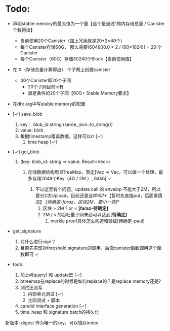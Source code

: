 # Todo:

- 声明stable memory的最大值为一个量【这个量通过1周内存储总量 / Canister 个数得出】
    - 当前使用20个Canister（加上冗余就是20*2=40个）
    - 每个Canister存储60G， 那么需要(604800.0 * 2 / (60*1024)) = 20 个Canister
    - 每个Canister（60G）存储30240个Block【当前使用值】
- 在 X（存储总量计算得出） 个子网上创建canister
    - 40个Canister即20个子网
        - 20个子网目前ic有
        - 满足条件的20个子网【60G+ Stable Memory要求】
- 在dfx arg中写stable memory的配置

- [✓] save_blob
    1. key： blob_id string (serde_json::to_string())
    2. value: blob
    3. 根据timestamp覆盖数据，这样可以rr [✓]
        1. time heap [✓]
- [✓] get_blob
    1. (key: blob_id: string => value: Result<Vec<u8>>)
        1. 存储数据结构用 BTreeMap，暂定[Vec<u8> => Vec<u8>，可以做一个处理，最多存储2048个Key（4G / 2M ）, 64kb] ✓
            1. 不过这里有个问题，update call 的 envelop 不能大于2M，所以要分2次Upload，目前还是这样吗?*【暂时先直接put，后面看情况】
               *[待确定-faraz，区块2M，要小一些]**
                1. 区块 > 2M ? or < **[faraz-待确定]**
                2. 2M / s 的吞吐量子网未必可以达到[**待确定]**
                    1. merkle proof具体怎么构造和验证[待确定-paul]
- get_signature
    1. 对什么进行sign？
    2. 目前先实现对threshold signature的调用，后面canister函数调用这个函数即可 ✓
- todo:
    1. 加上#[query] 和 update宏 [✓]
    2. btreemap在replace的时候是如何replace的？是replace memory还是?
    3. 测试还没写
        1. 内部单元测试 [✓]
        2. 主网测试 + 脚本
    4. candid interface generation [✓]
    5. time_heap 和 signature batch的持久化

新版本:
digest 作为唯一的key，可以辅以index

